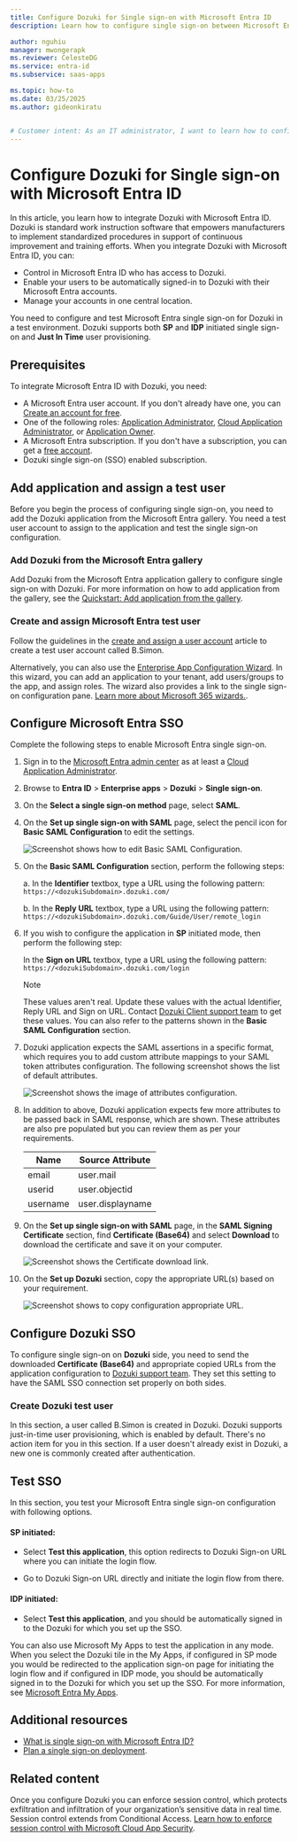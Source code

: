 ```yaml
---
title: Configure Dozuki for Single sign-on with Microsoft Entra ID
description: Learn how to configure single sign-on between Microsoft Entra ID and Dozuki.

author: nguhiu
manager: mwongerapk
ms.reviewer: CelesteDG
ms.service: entra-id
ms.subservice: saas-apps

ms.topic: how-to
ms.date: 03/25/2025
ms.author: gideonkiratu


# Customer intent: As an IT administrator, I want to learn how to configure single sign-on between Microsoft Entra ID and Dozuki so that I can control who has access to Dozuki, enable automatic sign-in with Microsoft Entra accounts, and manage my accounts in one central location.
---
```


# Configure Dozuki for Single sign-on with Microsoft Entra ID

In this article, you learn how to integrate Dozuki with Microsoft Entra ID. Dozuki is standard work instruction software that empowers manufacturers to implement standardized procedures in support of continuous improvement and training efforts. When you integrate Dozuki with Microsoft Entra ID, you can:

* Control in Microsoft Entra ID who has access to Dozuki.
* Enable your users to be automatically signed-in to Dozuki with their Microsoft Entra accounts.
* Manage your accounts in one central location.

You need to configure and test Microsoft Entra single sign-on for Dozuki in a test environment. Dozuki supports both **SP** and **IDP** initiated single sign-on and **Just In Time** user provisioning.

## Prerequisites

To integrate Microsoft Entra ID with Dozuki, you need:

* A Microsoft Entra user account. If you don't already have one, you can [Create an account for free](https://azure.microsoft.com/free/?WT.mc_id=A261C142F).
* One of the following roles: [Application Administrator](/entra/identity/role-based-access-control/permissions-reference#application-administrator), [Cloud Application Administrator](/entra/identity/role-based-access-control/permissions-reference#cloud-application-administrator), or [Application Owner](/entra/fundamentals/users-default-permissions#owned-enterprise-applications).
* A Microsoft Entra subscription. If you don't have a subscription, you can get a [free account](https://azure.microsoft.com/free/).
* Dozuki single sign-on (SSO) enabled subscription.

## Add application and assign a test user

Before you begin the process of configuring single sign-on, you need to add the Dozuki application from the Microsoft Entra gallery. You need a test user account to assign to the application and test the single sign-on configuration.

<a name='add-dozuki-from-the-azure-ad-gallery'></a>

### Add Dozuki from the Microsoft Entra gallery

Add Dozuki from the Microsoft Entra application gallery to configure single sign-on with Dozuki. For more information on how to add application from the gallery, see the [Quickstart: Add application from the gallery](~/identity/enterprise-apps/add-application-portal.md).

<a name='create-and-assign-azure-ad-test-user'></a>

### Create and assign Microsoft Entra test user

Follow the guidelines in the [create and assign a user account](~/identity/enterprise-apps/add-application-portal-assign-users.md) article to create a test user account called B.Simon.

Alternatively, you can also use the [Enterprise App Configuration Wizard](https://portal.office.com/AdminPortal/home?Q=Docs#/azureadappintegration). In this wizard, you can add an application to your tenant, add users/groups to the app, and assign roles. The wizard also provides a link to the single sign-on configuration pane. [Learn more about Microsoft 365 wizards.](/microsoft-365/admin/misc/azure-ad-setup-guides). 

<a name='configure-azure-ad-sso'></a>

## Configure Microsoft Entra SSO

Complete the following steps to enable Microsoft Entra single sign-on.

1. Sign in to the [Microsoft Entra admin center](https://entra.microsoft.com) as at least a [Cloud Application Administrator](~/identity/role-based-access-control/permissions-reference.md#cloud-application-administrator).
1. Browse to **Entra ID** > **Enterprise apps** > **Dozuki** > **Single sign-on**.
1. On the **Select a single sign-on method** page, select **SAML**.
1. On the **Set up single sign-on with SAML** page, select the pencil icon for **Basic SAML Configuration** to edit the settings.

   ![Screenshot shows how to edit Basic SAML Configuration.](common/edit-urls.png "Basic Configuration")

1. On the **Basic SAML Configuration** section, perform the following steps:

    a. In the **Identifier** textbox, type a URL using the following pattern:
    `https://<dozukiSubdomain>.dozuki.com/`

    b. In the **Reply URL** textbox, type a URL using the following pattern:
    `https://<dozukiSubdomain>.dozuki.com/Guide/User/remote_login`

1. If you wish to configure the application in **SP** initiated mode, then perform the following step:

    In the **Sign on URL** textbox, type a URL using the following pattern:
    `https://<dozukiSubdomain>.dozuki.com/login`

    > [!NOTE]
    > These values aren't real. Update these values with the actual Identifier, Reply URL and Sign on URL. Contact [Dozuki Client support team](mailto:support@dozuki.com) to get these values. You can also refer to the patterns shown in the **Basic SAML Configuration** section.

1. Dozuki application expects the SAML assertions in a specific format, which requires you to add custom attribute mappings to your SAML token attributes configuration. The following screenshot shows the list of default attributes.

	![Screenshot shows the image of attributes configuration.](common/default-attributes.png "Image")

1. In addition to above, Dozuki application expects few more attributes to be passed back in SAML response, which are shown. These attributes are also pre populated but you can review them as per your requirements.

	| Name |  Source Attribute|
	| ---------------|  --------- |
    | email | user.mail |
    | userid | user.objectid |
    | username | user.displayname |

1. On the **Set up single sign-on with SAML** page, in the **SAML Signing Certificate** section, find **Certificate (Base64)** and select **Download** to download the certificate and save it on your computer.

    ![Screenshot shows the Certificate download link.](common/certificatebase64.png "Certificate")

1. On the **Set up Dozuki** section, copy the appropriate URL(s) based on your requirement.

	![Screenshot shows to copy configuration appropriate URL.](common/copy-configuration-urls.png "Metadata") 

## Configure Dozuki SSO

To configure single sign-on on **Dozuki** side, you need to send the downloaded **Certificate (Base64)** and appropriate copied URLs from the application configuration to [Dozuki support team](mailto:support@dozuki.com). They set this setting to have the SAML SSO connection set properly on both sides.

### Create Dozuki test user

In this section, a user called B.Simon is created in Dozuki. Dozuki supports just-in-time user provisioning, which is enabled by default. There's no action item for you in this section. If a user doesn't already exist in Dozuki, a new one is commonly created after authentication.

## Test SSO 

In this section, you test your Microsoft Entra single sign-on configuration with following options. 

#### SP initiated:

* Select **Test this application**, this option redirects to Dozuki Sign-on URL where you can initiate the login flow.  

* Go to Dozuki Sign-on URL directly and initiate the login flow from there.

#### IDP initiated:

* Select **Test this application**, and you should be automatically signed in to the Dozuki for which you set up the SSO. 

You can also use Microsoft My Apps to test the application in any mode. When you select the Dozuki tile in the My Apps, if configured in SP mode you would be redirected to the application sign-on page for initiating the login flow and if configured in IDP mode, you should be automatically signed in to the Dozuki for which you set up the SSO. For more information, see [Microsoft Entra My Apps](/azure/active-directory/manage-apps/end-user-experiences#azure-ad-my-apps).

## Additional resources

* [What is single sign-on with Microsoft Entra ID?](~/identity/enterprise-apps/what-is-single-sign-on.md)
* [Plan a single sign-on deployment](~/identity/enterprise-apps/plan-sso-deployment.md).

## Related content

Once you configure Dozuki you can enforce session control, which protects exfiltration and infiltration of your organization’s sensitive data in real time. Session control extends from Conditional Access. [Learn how to enforce session control with Microsoft Cloud App Security](/cloud-app-security/proxy-deployment-aad).

